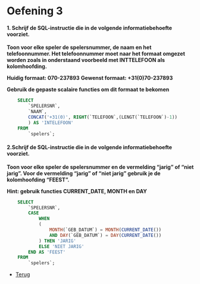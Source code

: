 # Oefening 3

#### 1. Schrijf de SQL-instructie die in de volgende informatiebehoefte voorziet.

**Toon voor elke speler de spelersnummer, de naam en het telefoonnummer. Het telefoonnummer moet naar het formaat omgezet worden zoals in onderstaand voorbeeld met INTTELEFOON als kolomhoofding.**

**Huidig formaat: 070-237893**
**Gewenst formaat: +31(0)70-237893**

**Gebruik de gepaste scalaire functies om dit formaat te bekomen**

```sql
    SELECT
        `SPELERSNR`,
        `NAAM`,
        CONCAT('+31(0)', RIGHT(`TELEFOON`,(LENGT(`TELEFOON`)-1))
        ) AS 'INTELEFOON'
    FROM
        `spelers`;
```

#### 2.Schrijf de SQL-instructie die in de volgende informatiebehoefte voorziet.

**Toon voor elke speler de spelersnummer en de vermelding “jarig” of “niet jarig”. Voor de vermelding “jarig” of “niet jarig” gebruik je de kolomhoofding “FEEST”.**

**Hint: gebruik functies CURRENT_DATE, MONTH en DAY**

```sql
    SELECT
        `SPELERSNR`,
        CASE
            WHEN
            (
                MONTH(`GEB_DATUM`) = MONTH(CURRENT_DATE())
                AND DAY(`GEB_DATUM`) = DAY(CURRENT_DATE())
            ) THEN 'JARIG'
            ELSE 'NIET JARIG'
        END AS 'FEEST'
    FROM
        `spelers`;
```

- [Terug](/Index/Oefeningen-Databases/Deel4.md)